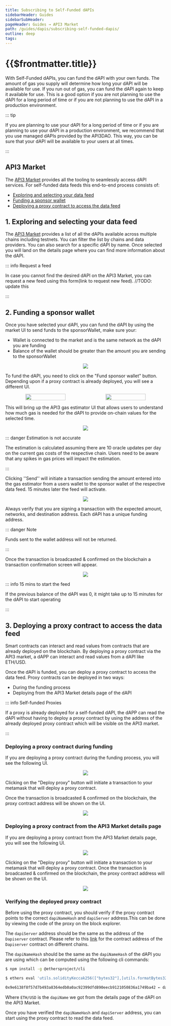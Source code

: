 ```yaml
---
title: Subscribing to Self-Funded dAPIs
sidebarHeader: Guides
sidebarSubHeader:
pageHeader: Guides → API3 Market
path: /guides/dapis/subscribing-self-funded-dapis/
outline: deep
tags:
---
```


<!-- https://blog.chain.link/smart-contract-call-another-smart-contract/ -->

<!-- https://medium.com/@blockchain101/calling-the-function-of-another-contract-in-solidity-f9edfa921f4c -->

<PageHeader/>

<SearchHighlight/>

# {{$frontmatter.title}}

With Self-Funded dAPIs, you can fund the dAPI with your own funds. The amount of
gas you supply will determine how long your dAPI will be available for use. If
you run out of gas, you can fund the dAPI again to keep it available for use.
This is a good option if you are not planning to use the dAPI for a long period
of time or if you are not planning to use the dAPI in a production environment.

::: tip

If you are planning to use your dAPI for a long period of time or if you are
planning to use your dAPI in a production environment, we recommend that you use
managed dAPIs provided by the API3DAO. This way, you can be sure that your dAPI
will be available to your users at all times.

:::

## API3 Market

The [API3 Market](https://market.api3.org) provides all the tooling to
seamlessly access dAPI services. For self-funded data feeds this end-to-end
process consists of:

- [Exploring and selecting your data feed](#exploring-and-selecting-your-data-feed)
- [Funding a sponsor wallet](#funding-a-sponsor-wallet)
- [Deploying a proxy contract to access the data feed](#deploying-a-proxy-contract-to-access-the-data-feed)

## 1. Exploring and selecting your data feed

The [API3 Market](https://market.api3.org) provides a list of all the dAPIs
available across multiple chains including testnets. You can filter the list by
chains and data providers. You can also search for a specific dAPI by name. Once
selected you will land on the details page where you can find more information
about the dAPI.

::: info Request a feed

In case you cannot find the desired dAPI on the API3 Market, you can request a
new feed using this form(link to request new feed). //TODO: update this

:::

## 2. Funding a sponsor wallet

Once you have selected your dAPI, you can fund the dAPI by using the market UI
to send funds to the sponsorWallet, make sure your:

- Wallet is connected to the market and is the same network as the dAPI you are
  funding
- Balance of the wallet should be greater than the amount you are sending to the
  sponsorWallet

<p align="center">
  <img src="../../assets/images/dapi-page.png" />
</p>

To fund the dAPI, you need to click on the "Fund sponsor wallet" button.
Depending upon if a proxy contract is already deployed, you will see a different
UI.

<p align="center" style="display:flex">
  <img   width="50%" src="../../assets/images/dapi-fund-gas.png" />
  <img   width="50%" src="../../assets/images/dapi-fund-gas2.png" />
</p>

This will bring up the API3 gas estimator UI that allows users to understand how
much gas is needed for the dAPI to provide on-chain values for the selected
time.

<p align="center">
  <img src="../../assets/images/gas-estimator.png" />
</p>

::: danger Estimation is not accurate

The estimation is calculated assuming there are 10 oracle updates per day on the
current gas costs of the respective chain. Users need to be aware that any
spikes in gas prices will impact the estimation.

:::

Clicking ''Send'' will initiate a transaction sending the amount entered into
the gas estimator from a users wallet to the sponsor wallet of the respective
data feed. 15 minutes later the feed will activate.

<p align="center">
  <img src="../../assets/images/dapi-send-sponsorwallet.png" />
</p>
Always verify that you are signing a transaction with the expected amount, networks, and destination address. Each dAPI has a unique funding address.

::: danger Note

Funds sent to the wallet address will not be returned.

:::

Once the transaction is broadcasted & confirmed on the blockchain a transaction
confirmation screen will appear.

<p align="center">
  <img src="../../assets/images/dapi-confirm-funding.png" />
</p>

::: info 15 mins to start the feed

If the previous balance of the dAPI was 0, it might take up to 15 minutes for
the dAPI to start operating

:::

## 3. Deploying a proxy contract to access the data feed

Smart contracts can interact and read values from contracts that are already
deployed on the blockchain. By deploying a proxy contract via the API3 market, a
dAPP can interact and read values from a dAPI like ETH/USD.

Once the dAPI is funded, you can deploy a proxy contract to access the data
feed. Proxy contracts can be deployed in two ways:

- During the funding process
- Deploying from the API3 Market details page of the dAPI

::: info Self-funded Proxies

If a proxy is already deployed for a self-funded dAPI, the dAPP can read the
dAPI without having to deploy a proxy contract by using the address of the
already deployed proxy contract which will be visible on the API3 market.

:::

### Deploying a proxy contract during funding

If you are deploying a proxy contract during the funding process, you will see
the following UI.

<p align="center">
  <img src="../../assets/images/dapi-fund-gas2.png" />
</p>

Clicking on the "Deploy proxy" button will initiate a transaction to your
metamask that will deploy a proxy contract.

Once the transaction is broadcasted & confirmed on the blockchain, the proxy
contract address will be shown on the UI.

<p align="center">
  <img src="../../assets/images/dapi-proxy-confirmation.png" />
</p>

### Deploying a proxy contract from the API3 Market details page

If you are deploying a proxy contract from the API3 Market details page, you
will see the following UI.

<p align="center">
  <img src="../../assets/images/dapi-market-detail.png" />
</p>

Clicking on the "Deploy proxy" button will initiate a transaction to your
metamask that will deploy a proxy contract. Once the transaction is broadcasted
& confirmed on the blockchain, the proxy contract address will be shown on the
UI.

<p align="center">
  <img src="../../assets/images/dapi-proxy-confirmation2.png" />
</p>

### Verifying the deployed proxy contract

Before using the proxy contract, you should verify if the proxy contract points
to the correct `dapiNameHash` and `dapiServer` address.This can be done by
viewing the code of the proxy on the block explorer.

The `dapiServer` address should be the same as the address of the `Dapiserver`
contract. Please refer to this [link](../../../reference/dapis/chains.md) for
the contract address of the `Dapiserver` contract on different chains.

The `dapiNameHash` should be the same as the `dapiNameHash` of the dAPI you are
using which can be computed using the following cli commands:

```bash
$ npm install -g @ethersproject/cli

$ ethers eval 'utils.solidityKeccak256(["bytes32"],[utils.formatBytes32String("ETH/USD")])'

0x9e6138f8f57d7b493a8364edb0a0ac92399dfd890eecb9121050836a1749ba42 ← dapiNameHash
```

Where `ETH/USD` is the `dapiName` we got from the details page of the dAPI on
the API3 Market.

Once you have verified the `dapiNameHash` and `dapiServer` address, you can
start using the proxy contract to read the data feed.
